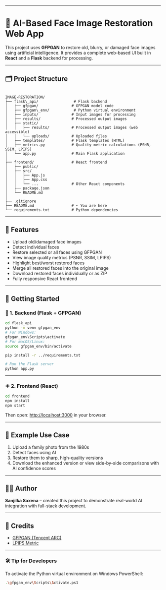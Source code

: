 

---

# 🔧 AI-Based Face Image Restoration Web App

This project uses **GFPGAN** to restore old, blurry, or damaged face images using artificial intelligence. It provides a complete web-based UI built in **React** and a **Flask** backend for processing.

---

## 🗂️ Project Structure

```

IMAGE-RESTORATION/
├── flask\_api/                # Flask backend
│   ├── gfpgan/               # GFPGAN model code
│   ├── gfpgan\_env/           # Python virtual environment
│   ├── inputs/               # Input images for processing
│   ├── results/              # Processed output images
│   ├── static/
│   │   ├── results/          # Processed output images (web accessible)
│   │   └── uploads/          # Uploaded files
│   ├── templates/            # Flask templates (HTML)
│   ├── metrics.py            # Quality metric calculations (PSNR, SSIM, LPIPS)
│   └── app.py                # Main Flask application
│
├── frontend/                 # React frontend
│   ├── public/
│   ├── src/
│   │   ├── App.js
│   │   ├── App.css
│   │   └── ...               # Other React components
│   ├── package.json
│   └── README.md
│
├── .gitignore
├── README.md                 # ← You are here
└── requirements.txt          # Python dependencies

````

---

## 🧪 Features

- Upload old/damaged face images
- Detect individual faces
- Restore selected or all faces using GFPGAN
- View image quality metrics (PSNR, SSIM, LPIPS)
- Highlight best/worst restored faces
- Merge all restored faces into the original image
- Download restored faces individually or as ZIP
- Fully responsive React frontend

---

## 🚀 Getting Started

### 🐍 1. Backend (Flask + GFPGAN)

```bash
cd flask_api
python -m venv gfpgan_env
# For Windows:
gfpgan_env\Scripts\activate
# For macOS/Linux:
source gfpgan_env/bin/activate

pip install -r ../requirements.txt

# Run the Flask server
python app.py
````

---

### ⚛️ 2. Frontend (React)

```bash
cd frontend
npm install
npm start
```

Then open: [http://localhost:3000](http://localhost:3000) in your browser.

---

## 📸 Example Use Case

1. Upload a family photo from the 1980s
2. Detect faces using AI
3. Restore them to sharp, high-quality versions
4. Download the enhanced version or view side-by-side comparisons with AI confidence scores

---

## 👨‍💻 Author

**Sanjilka Saxena** – created this project to demonstrate real-world AI integration with full-stack development.

---

## 🙏 Credits

* [GFPGAN (Tencent ARC)](https://github.com/TencentARC/GFPGAN)
* [LPIPS Metric](https://github.com/richzhang/PerceptualSimilarity)

---

### 🛠️ Tip for Developers

To activate the Python virtual environment on Windows PowerShell:

```bash
.\gfpgan_env\Scripts\Activate.ps1
```



